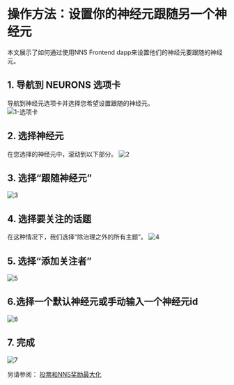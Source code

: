 # 操作方法：设置你的神经元跟随另一个神经元
本文展示了如何通过使用NNS Frontend dapp来设置他们的神经元要跟随的神经元。

## 1. 导航到 NEURONS 选项卡  
导航到神经元选项卡并选择您希望设置跟随的神经元。  
![1-选项卡](https://mywikis-wiki-media.s3.us-central-1.wasabisys.com/internetcomputer/thumb/0-follow.png/1200px-0-follow.png) 

## 2. 选择神经元  
在您选择的神经元中，滚动到以下部分。
![2](https://mywikis-wiki-media.s3.us-central-1.wasabisys.com/internetcomputer/thumb/2-follow.png/1200px-2-follow.png)
## 3. 选择“跟随神经元”   
![3](https://mywikis-wiki-media.s3.us-central-1.wasabisys.com/internetcomputer/thumb/3-follow.png/1200px-3-follow.png)

## 4. 选择要关注的话题   
在这种情况下，我们选择“除治理之外的所有主题”。
![4](https://mywikis-wiki-media.s3.us-central-1.wasabisys.com/internetcomputer/thumb/4-follow.png/1200px-4-follow.png)

## 5. 选择“添加关注者” 
![5](https://mywikis-wiki-media.s3.us-central-1.wasabisys.com/internetcomputer/5-follow.png)

## 6.选择一个默认神经元或手动输入一个神经元id  
![6](https://mywikis-wiki-media.s3.us-central-1.wasabisys.com/internetcomputer/thumb/6-follow.png/1200px-6-follow.png)

## 7. 完成  
![7](https://mywikis-wiki-media.s3.us-central-1.wasabisys.com/internetcomputer/thumb/7-follow.png/1200px-7-follow.png)

另请参阅：
[投票和NNS奖励最大化](投票和NNS奖励最大化.md)

